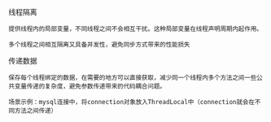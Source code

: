 
线程隔离

    提供线程内的局部变量，不同线程之间不会相互干扰。这种局部变量在线程声明周期内起作用。

    多个线程之间相互隔离又具备并发性，避免同步方式带来的性能损失

传递数据

    保存每个线程绑定的数据，在需要的地方可以直接获取，减少同一个线程内多个方法之间一些公共变量传递的复杂度，避免参数传递带来的代码耦合问题。

    场景示例：mysql连接中，将connection对象放入ThreadLocal中（connection就会在不同方法之间传递）